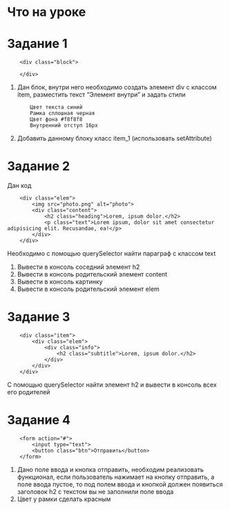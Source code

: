 # Что на уроке

# Задание 1

    	<div class="block">

    	</div>

1.  Дан блок, внутри него необходимо создать элемент div с классом item, разместить текст “Элемент внутри” и задать стили

        	Цвет текста синий
        	Рамка сплошная черная
        	Цвет фона #f8f8f8
        	Внутренний отступ 16px

2.  Добавить данному блоку класс item_1 (использовать setAttribute)

# Задание 2

Дан код

    	<div class="elem">
    		<img src="photo.png" alt="photo">
    		<div class="content">
    			<h2 class="heading">Lorem, ipsum dolor.</h2>
    			<p class="text">Lorem ipsum, dolor sit amet consectetur adipisicing elit. Recusandae, ea!</p>
    		</div>
    	</div>

Необходимо с помощью querySelector найти параграф с классом text

1. Вывести в консоль соседний элемент h2
2. Вывести в консоль родительский элемент content
3. Вывести в консоль картинку
4. Вывести в консоль родительский элемент elem

# Задание 3

    	<div class="item">
    		<div class="elem">
    			<div class="info">
    				<h2 class="subtitle">Lorem, ipsum dolor.</h2>
    			</div>
    		</div>
    	</div>

С помощью querySelector найти элемент h2 и вывести в консоль всех его родителей

# Задание 4

    	<form action="#">
    		<input type="text">
    		<button class="btn">Отправить</button>
    	</form>

1. Дано поле ввода и кнопка отправить, необходим реализовать функционал, если пользователь нажимает на кнопку отправить, а поле ввода пустое, то под полем ввода и кнопкой должен появиться заголовок h2 с текстом вы не заполнили поле ввода
2. Цвет у рамки сделать красным
